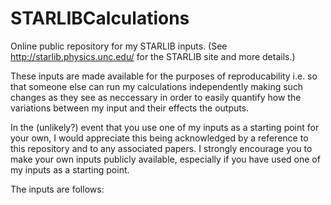 # STARLIBCalculations

Online public repository for my STARLIB inputs. (See http://starlib.physics.unc.edu/ for the STARLIB site and more details.)

These inputs are made available for the purposes of reproducability i.e. so that someone else can run my calculations independently making such changes as they see as neccessary in order to easily quantify how the variations between my input and their effects the outputs.

In the (unlikely?) event that you use one of my inputs as a starting point for your own, I would appreciate this being acknowledged by a reference to this repository and to any associated papers. I strongly encourage you to make your own inputs publicly available, especially if you have used one of my inputs as a starting point.

The inputs are follows:




